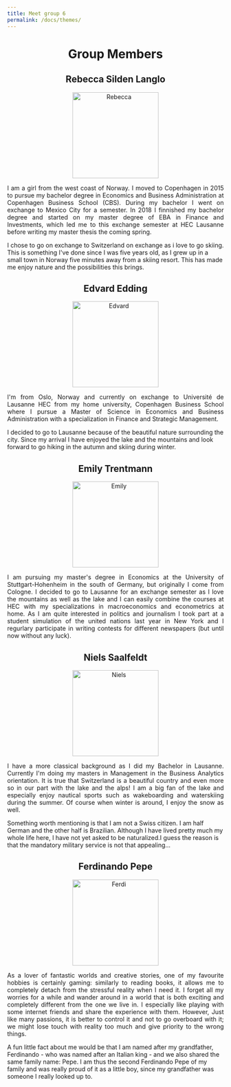 ```yaml
---
title: Meet group 6
permalink: /docs/themes/
---
```


<h1 align ="center" class="header-light regular-pad">Group Members</h1>
<h2 align ="center" class="header-light regular-pad">Rebecca Silden Langlo</h2>
<p align = "center">
<img src="{{ "/assets/img/Rebecca.jpg" | relative_url }}" alt="Rebecca" width ="200px" height ="200px" class="img-responsive">
</p>
<p align ="justify">I am a girl from the west coast of Norway. I moved to Copenhagen in 2015 to pursue my bachelor degree in Economics and Business Administration at Copenhagen Business School (CBS). During my bachelor I went on exchange to Mexico City for a semester. In 2018 I finnished my bachelor degree and started on my master degree of EBA in  Finance and Investments, which led me to this exchange semester at HEC Lausanne before writing my master thesis the coming spring. 

I chose to go on exchange to Switzerland on exchange as i love to go skiing. This is something I've done since I was five years old, as I grew up in a small town in Norway five minutes away from a skiing resort. This has made me enjoy nature and the possibilities this brings.</p>

<h2 align ="center" class="header-light regular-pad">Edvard Edding</h2>
<p align ="center">
<img  src="{{ "/assets/img/edvard.png" | relative_url }}" width ="200px" height="200px" alt="Edvard" class="img-responsive">
</p>
<p align ="justify">I'm from Oslo, Norway and currently on exchange to Université de Lausanne HEC from my home university, Copenhagen Business School where I pursue a Master of Science in Economics and Business Administration with a specialization in Finance and Strategic Management.

I decided to go to Lausanne because of the beautiful nature surrounding the city. Since my arrival I have enjoyed the lake and the mountains and look forward to go hiking in the autumn and skiing during winter.</p> 

<h2 align ="center" class="header-light regular-pad">Emily Trentmann</h2>
<p align = "center">
<img src="{{ "/assets/img/Emily.jpg" | relative_url }}" alt="Emily" width ="200px" height ="200px" class="img-responsive">
</p>
<p align ="justify">I am pursuing my master's degree in Economics at the University of Stuttgart-Hohenheim in the south of Germany, but originally I come from Cologne. I decided to go to Lausanne for an exchange semester as I love the mountains as well as the lake and I can easily combine the courses at HEC with my specializations in macroeconomics and econometrics at home. As I am quite interested in politics and journalism I took part at a student simulation of the united nations last year in New York and I regurlary participate in writing contests for different newspapers (but until now without any luck). </p>

<h2 align ="center" class="header-light regular-pad">Niels Saalfeldt</h2>
<p align ="center">
<img src="{{ "/assets/img/Niels-tessin.jpg" | relative_url }}" alt="Niels" width ="200px" height = "200px" class="img-responsive">
</p>
<p align ="justify">I have a more classical background as I did my Bachelor in Lausanne. Currently I'm doing my masters in Management in the Business Analytics orientation. It is true that Switzerland is a beautiful country and even more so in our part with the lake and the alps! I am a big fan of the lake and especially enjoy nautical sports such as wakeboarding and waterskiing during the summer. Of course when winter is around, I enjoy the snow as well.

Something worth mentioning is that I am not a Swiss citizen. I am half German and the other half is Brazilian. Although I have lived pretty much my whole life here, I have not yet asked to be naturalized.I guess the reason is that the mandatory military service is not that appealing...</p>

<h2 align ="center" class="header-light regular-pad">Ferdinando Pepe</h2>
<p align = "center">
<img src="{{ "/assets/img/Ferdi.jpg" | relative_url }}" alt="Ferdi" width ="200px" height ="200px" class="img-responsive">
</p>
<p align ="justify">As a lover of fantastic worlds and creative stories, one of my favourite hobbies is certainly gaming: similarly to reading books, it allows me to completely detach from the stressful reality when I need it. I forget all my worries for a while and wander around in a world that is both exciting and completely different from the one we live in. I especially like playing with some internet friends and share the experience with them. 
However, Just like many passions, it is better to control it and not to go overboard with it; we might lose touch with reality too much and give priority to the wrong things.

A fun little fact about me would be that I am named after my grandfather, Ferdinando - who was named after an Italian king  - and we also shared the same family name: Pepe. I am thus the second Ferdinando Pepe of my family and was really proud of it as a little boy, since my grandfather was someone I really looked up to.</p>
